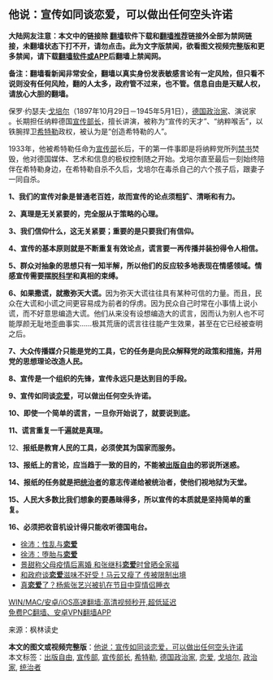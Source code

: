  <h2>他说：宣传如同谈恋爱，可以做出任何空头许诺</h2> <p class="notice"><b>大陆网友注意：本文中的链接除 <a href="https://github.com/bannedbook/fanqiang" >翻墙</a>软件下载和<a href="https://github.com/killgcd/justmysocks/blob/master/README.md">翻墙推荐</a>链接外全部为禁网链接，未翻墙状态下打不开，请勿点击。此为文字版禁闻，欲看图文视频完整版和更多禁闻，请下载<a href="https://github.com/bannedbook/fanqiang">翻墙软件或APP</a>后翻墙上禁闻网。</p><p>备注：翻墙看新闻非常安全，翻墙以真实身份发表敏感言论有一定风险，但只看不说则没有任何风险，翻的人太多，政府管不过来，也不管。信息自由是天赋人权，请放心大胆的翻墙。</b></p>  <div class="entry"> <p id="conimg">保罗·约瑟夫·<a href="https://www.bannedbook.org/bnews/tag/%e6%88%88%e5%9f%b9%e5%b0%94/" class="st_tag internal_tag" rel="tag" title="标签 戈培尔 下的日志">戈培尔</a>（1897年10月29日－1945年5月1日），<a href="https://www.bannedbook.org/bnews/tag/%E5%BE%B7%E5%9B%BD%E6%94%BF%E6%B2%BB%E5%AE%B6/" class="st_tag internal_tag" rel="tag" title="标签 德国政治家 下的日志">德国政治家</a>、演说家 。长期担任纳粹德国<a href="https://www.bannedbook.org/bnews/tag/%e5%ae%a3%e4%bc%a0%e9%83%a8%e9%95%bf/" class="st_tag internal_tag" rel="tag" title="标签 宣传部长 下的日志">宣传部长</a>，擅长讲演，被称为“宣传的天才”、“纳粹喉舌”，以铁腕捍卫<a href="https://www.bannedbook.org/bnews/tag/%e5%b8%8c%e7%89%b9%e5%8b%92/" class="st_tag internal_tag" rel="tag" title="标签 希特勒 下的日志">希特勒</a>政权，被认为是“创造希特勒的人”。</p> <p>1933年，他被希特勒任命为<a href="https://www.bannedbook.org/bnews/tag/%e5%ae%a3%e4%bc%a0%e9%83%a8/" class="st_tag internal_tag" rel="tag" title="标签 宣传部 下的日志">宣传部</a>长后，干的第一件事即是将纳粹党所列<span class='wp_keywordlink_affiliate'><a href="https://www.bannedbook.org/bbook.php" title="禁书" target="_blank">禁书</a></span>焚毁，他对德国媒体、艺术和信息的极权控制随之开始。戈培尔直至最后一刻始终陪伴在希特勒身边，在希特勒自杀不久后，戈培尔在毒杀自己的六个孩子后，跟妻子一同自杀。</p> <p><strong>1、我们的宣传对象是普通老百姓，故而宣传的论点须粗犷、清晰和有力。</strong></p> <p><strong>2、真理是无关紧要的，完全服从于策略的心理。</strong></p> <p><strong>3、我们信仰什么，这无关紧要；重要的是只要我们有信仰。</strong></p>  <p><strong>4、宣传的基本原则就是不断重复有效论点，谎言要一再传播并装扮得令人相信。</strong></p> <p><strong>5、群众对抽象的思想只有一知半解，所以他们的反应较多地表现在情感领域。情感宣传需要摆脱<span class='wp_keywordlink'><a href="https://www.bannedbook.org/forum11/topic309.html" title="禁片：“科学”的棍子" target="_blank">科学</a></span>和真相的束缚。</strong></p> <p><strong>6、如果撒谎，就撒弥天大谎。</strong>因为弥天大谎往往具有某种可信的力量。而且，民众在大谎和小谎之间更容易成为前者的俘虏。因为民众自己时常在小事情上说小谎，而不好意思编造大谎。他们从来没有设想编造大的谎言，因而认为别人也不可能厚颜无耻地歪曲事实……极其荒唐的谎言往往能产生效果，甚至在它已经被查明之后。</p> <p><strong>7、大众传播媒介只能是党的工具，它的任务是向民众解释党的政策和措施，并用党的思想理论改造人民。</strong></p> <p><strong>8、宣传是一个组织的先锋，宣传永远只是达到目的手段。</strong></p>  <p><strong>9、宣传如同谈<a href="https://www.bannedbook.org/bnews/tag/%E6%81%8B%E7%88%B1/" class="st_tag internal_tag" rel="tag" title="标签 恋爱 下的日志">恋爱</a>，可以做出任何空头许诺。</strong></p> <p><strong>10、即使一个简单的谎言，一旦你开始说了，就要说到底。</strong></p> <p><strong>11、谎言重复一千遍就是真理。</strong></p> <p>12、<strong>报纸是教育人民的工具，必须使其为国家而服务。</strong></p> <p><strong>13、报纸上的言论，应当趋于一致的目的，不能被<a href="https://www.bannedbook.org/bnews/tag/%E5%87%BA%E7%89%88%E8%87%AA%E7%94%B1/" class="st_tag internal_tag" rel="tag" title="标签 出版自由 下的日志">出版自由</a>的邪说所迷惑。</strong></p>  <p><strong>14、报纸的任务就是把<a href="https://www.bannedbook.org/bnews/tag/%E7%BB%9F%E6%B2%BB%E8%80%85/" class="st_tag internal_tag" rel="tag" title="标签 统治者 下的日志">统治者</a>的意志传递给被统治者，使他们视地狱为天堂。</strong></p> <p><strong>15、人民大多数比我们想象的要愚昧得多，所以宣传的本质就是坚持简单的重复。</strong></p> <p><strong>16、必须把收音机设计得只能收听德国电台。</strong></p> <ul class='op-related-articles' title='相关阅读'> <li><a href='https://www.bannedbook.org/bnews/renquan/minyun/20210517/1548353.html' target='_blank'>徐沛：性乱与<b>恋爱</b></a></li> <li><a href='https://www.bannedbook.org/bnews/renquan/minyun/20210515/1547173.html' target='_blank'>徐沛：堕胎与<b>恋爱</b></a></li> <li><a href='https://www.bannedbook.org/bnews/yule/20210514/1546102.html' target='_blank'>景甜称父母疫情后离婚 和张继科<b>恋爱</b>时曾晒全家福</a></li> <li><a href='https://www.bannedbook.org/bnews/finance/20210511/1543918.html' target='_blank'>和政府谈<b>恋爱</b>滋味不好受！马云又瘦了 传被限制出境</a></li> <li><a href='https://www.bannedbook.org/bnews/yule/20210510/1543192.html' target='_blank'>真<b>恋爱</b>了？杨紫张艺兴被扒在节目中穿情侣睡衣</a></li> </ul> <p class="texttj"> <a href="https://github.com/bannedbook/fanqiang/wiki/V2ray%E6%9C%BA%E5%9C%BA" target="_blank">WIN/MAC/安卓/iOS高速翻墙:高清视频秒开,超低延迟</a><br/> <a href="https://github.com/bannedbook/fanqiang/wiki/%E7%A6%81%E9%97%BB%E7%BD%91%E5%AE%89%E5%8D%93%E7%BF%BB%E5%A2%99%E6%96%B0%E9%97%BBAPP" target="_blank">免费PC翻墙、安卓VPN翻墙APP</a></p><p> 来源：枫林读史 </p> <a name='sharetosocial'></a>       <div><b>本文的图文或视频完整版</b>：<a href='https://www.bannedbook.org/bnews/comments/20210604/1560197.html'>他说：宣传如同谈恋爱，可以做出任何空头许诺</a></div>  </div><!--END ENTRY--> <div class="postfooter"> <div>本文标签：<a href="https://www.bannedbook.org/bnews/tag/%E5%87%BA%E7%89%88%E8%87%AA%E7%94%B1/" rel="tag">出版自由</a>, <a href="https://www.bannedbook.org/bnews/tag/%e5%ae%a3%e4%bc%a0%e9%83%a8/" rel="tag">宣传部</a>, <a href="https://www.bannedbook.org/bnews/tag/%e5%ae%a3%e4%bc%a0%e9%83%a8%e9%95%bf/" rel="tag">宣传部长</a>, <a href="https://www.bannedbook.org/bnews/tag/%e5%b8%8c%e7%89%b9%e5%8b%92/" rel="tag">希特勒</a>, <a href="https://www.bannedbook.org/bnews/tag/%E5%BE%B7%E5%9B%BD%E6%94%BF%E6%B2%BB%E5%AE%B6/" rel="tag">德国政治家</a>, <a href="https://www.bannedbook.org/bnews/tag/%E6%81%8B%E7%88%B1/" rel="tag">恋爱</a>, <a href="https://www.bannedbook.org/bnews/tag/%e6%88%88%e5%9f%b9%e5%b0%94/" rel="tag">戈培尔</a>, <a href="https://www.bannedbook.org/bnews/tag/%E6%94%BF%E6%B2%BB%E5%AE%B6/" rel="tag">政治家</a>, <a href="https://www.bannedbook.org/bnews/tag/%E7%BB%9F%E6%B2%BB%E8%80%85/" rel="tag">统治者</a></div>  </div><!--END POSTFOOTER--> 